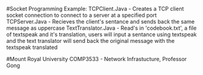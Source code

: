 #Socket Programming Example:
TCPClient.Java - Creates a TCP client socket connection to connect to a server at a specified port
TCPServer.Java - Recieves the client's sentance and sends back the same message as uppercase
TextTranslator.Java - Read's in 'codebook.txt', a file of textspeak and it's translation, users will input a sentance using textspeak and the text translator will send back the original message with the textspeak translated

#Mount Royal University
COMP3533 - Network Infrastucture, Professor Gong
